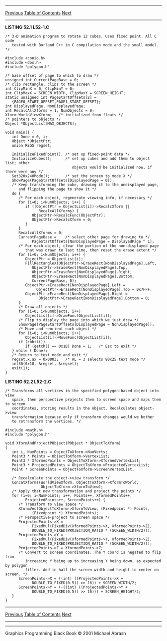   ------------------------ --------------------------------- --------------------
  [Previous](52-01.html)   [Table of Contents](index.html)   [Next](52-03.html)
  ------------------------ --------------------------------- --------------------

**LISTING 52.1 L52-1.C**

    /* 3-D animation program to rotate 12 cubes. Uses fixed point. All C code
       tested with Borland C++ in C compilation mode and the small model. */

    #include <conio.h>
    #include <dos.h>
    #include "polygon.h"

    /* base offset of page to which to draw */
    unsigned int CurrentPageBase = 0;
    /* clip rectangle; clips to the screen */
    int ClipMinX = 0, ClipMinY = 0;
    int ClipMaxX = SCREEN_WIDTH, ClipMaxY = SCREEN_HEIGHT;
    static unsigned int PageStartOffsets[2] =
       {PAGE0_START_OFFSET,PAGE1_START_OFFSET};
    int DisplayedPage, NonDisplayedPage;
    int RecalcAllXforms = 1, NumObjects = 0;
    Xform WorldViewXform;   /* initialized from floats */
    /* pointers to objects */
    Object *ObjectList[MAX_OBJECTS];

    void main() {
       int Done = 0, i;
       Object *ObjectPtr;
       union REGS regset;

       InitializeFixedPoint(); /* set up fixed-point data */
       InitializeCubes();      /* set up cubes and add them to object list; other
                                  objects would be initialized now, if there were any */
       Set320x240Mode();       /* set the screen to mode X */
       ShowPage(PageStartOffsets[DisplayedPage = 0]);
       /* Keep transforming the cube, drawing it to the undisplayed page,
          and flipping the page to show it */
       do {
          /* For each object, regenerate viewing info, if necessary */
          for (i=0; i<NumObjects; i++) {
             if ((ObjectPtr = ObjectList[i])->RecalcXform ||
                   RecalcAllXforms) {
                ObjectPtr->RecalcFunc(ObjectPtr);
                ObjectPtr->RecalcXform = 0;
             }
          }
          RecalcAllXforms = 0;
          CurrentPageBase =    /* select other page for drawing to */
                PageStartOffsets[NonDisplayedPage = DisplayedPage ^ 1];
          /* For each object, clear the portion of the non-displayed page
             that was drawn to last time, then reset the erase extent */
          for (i=0; i<NumObjects; i++) {
             ObjectPtr = ObjectList[i];
             FillRectangleX(ObjectPtr->EraseRect[NonDisplayedPage].Left,
                ObjectPtr->EraseRect[NonDisplayedPage].Top,
                ObjectPtr->EraseRect[NonDisplayedPage].Right,
                ObjectPtr->EraseRect[NonDisplayedPage].Bottom,
                CurrentPageBase, 0);
             ObjectPtr->EraseRect[NonDisplayedPage].Left =
                  ObjectPtr->EraseRect[NonDisplayedPage].Top = 0x7FFF;
             ObjectPtr->EraseRect[NonDisplayedPage].Right =
                   ObjectPtr->EraseRect[NonDisplayedPage].Bottom = 0;
          }
          /* Draw all objects */
          for (i=0; i<NumObjects; i++)
             ObjectList[i]->DrawFunc(ObjectList[i]);
          /* Flip to display the page into which we just drew */
          ShowPage(PageStartOffsets[DisplayedPage = NonDisplayedPage]);
          /* Move and reorient each object */
          for (i=0; i<NumObjects; i++)
             ObjectList[i]->MoveFunc(ObjectList[i]);
          if (kbhit())
             if (getch() == 0x1B) Done = 1;   /* Esc to exit */
       } while (!Done);
       /* Return to text mode and exit */
       regset.x.ax = 0x0003;   /* AL = 3 selects 80x25 text mode */
       int86(0x10, &regset, &regset);
       exit(1);
    }

**LISTING 52.2 L52-2.C**

    /* Transforms all vertices in the specified polygon-based object into view
       space, then perspective projects them to screen space and maps them to screen
       coordinates, storing results in the object. Recalculates object->view
       transformation because only if transform changes would we bother
       to retransform the vertices. */

    #include <math.h>
    #include "polygon.h"

    void XformAndProjectPObject(PObject * ObjectToXform)
    {
       int i, NumPoints = ObjectToXform->NumVerts;
       Point3 * Points = ObjectToXform->VertexList;
       Point3 * XformedPoints = ObjectToXform->XformedVertexList;
       Point3 * ProjectedPoints = ObjectToXform->ProjectedVertexList;
       Point * ScreenPoints = ObjectToXform->ScreenVertexList;

       /* Recalculate the object->view transform */
       ConcatXforms(WorldViewXform, ObjectToXform->XformToWorld,
                    ObjectToXform->XformToView);
       /* Apply that new transformation and project the points */
       for (i=0; i<NumPoints; i++, Points++, XformedPoints++,
             ProjectedPoints++, ScreenPoints++) {
          /* Transform to view space */
          XformVec(ObjectToXform->XformToView, (Fixedpoint *) Points,
                (Fixedpoint *) XformedPoints);
          /* Perspective-project to screen space */
          ProjectedPoints->X =
                FixedMul(FixedDiv(XformedPoints->X, XformedPoints->Z),
                DOUBLE_TO_FIXED(PROJECTION_RATIO * (SCREEN_WIDTH/2)));
          ProjectedPoints->Y =
                FixedMul(FixedDiv(XformedPoints->Y, XformedPoints->Z),
                DOUBLE_TO_FIXED(PROJECTION_RATIO * (SCREEN_WIDTH/2)));
          ProjectedPoints->Z = XformedPoints->Z;
          /* Convert to screen coordinates. The Y coord is negated to flip from
             increasing Y being up to increasing Y being down, as expected by polygon
             filler. Add in half the screen width and height to center on screen. */
          ScreenPoints->X = ((int) ((ProjectedPoints->X +
                DOUBLE_TO_FIXED(0.5)) >> 16)) + SCREEN_WIDTH/2;
          ScreenPoints->Y = (-((int) ((ProjectedPoints->Y +
                DOUBLE_TO_FIXED(0.5)) >> 16))) + SCREEN_HEIGHT/2;
       }
    }

  ------------------------ --------------------------------- --------------------
  [Previous](52-01.html)   [Table of Contents](index.html)   [Next](52-03.html)
  ------------------------ --------------------------------- --------------------

* * * * *

Graphics Programming Black Book © 2001 Michael Abrash
